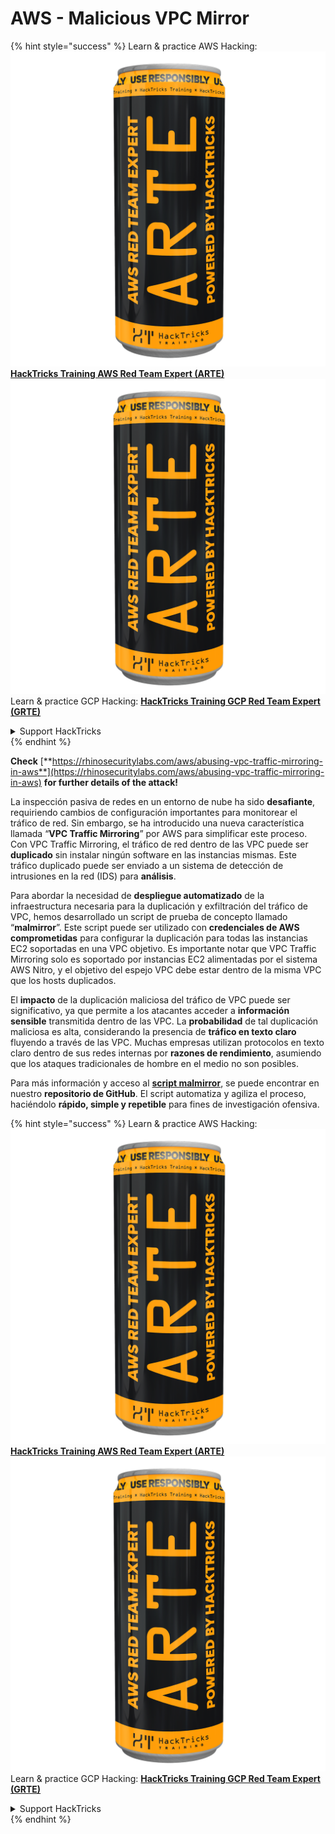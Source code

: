# AWS - Malicious VPC Mirror

{% hint style="success" %}
Learn & practice AWS Hacking:<img src="../../../../.gitbook/assets/image (1) (1) (1).png" alt="" data-size="line">[**HackTricks Training AWS Red Team Expert (ARTE)**](https://training.hacktricks.xyz/courses/arte)<img src="../../../../.gitbook/assets/image (1) (1) (1).png" alt="" data-size="line">\
Learn & practice GCP Hacking: <img src="../../../../.gitbook/assets/image (2).png" alt="" data-size="line">[**HackTricks Training GCP Red Team Expert (GRTE)**<img src="../../../../.gitbook/assets/image (2).png" alt="" data-size="line">](https://training.hacktricks.xyz/courses/grte)

<details>

<summary>Support HackTricks</summary>

* Check the [**subscription plans**](https://github.com/sponsors/carlospolop)!
* **Join the** 💬 [**Discord group**](https://discord.gg/hRep4RUj7f) or the [**telegram group**](https://t.me/peass) or **follow** us on **Twitter** 🐦 [**@hacktricks\_live**](https://twitter.com/hacktricks_live)**.**
* **Share hacking tricks by submitting PRs to the** [**HackTricks**](https://github.com/carlospolop/hacktricks) and [**HackTricks Cloud**](https://github.com/carlospolop/hacktricks-cloud) github repos.

</details>
{% endhint %}

**Check** [**https://rhinosecuritylabs.com/aws/abusing-vpc-traffic-mirroring-in-aws**](https://rhinosecuritylabs.com/aws/abusing-vpc-traffic-mirroring-in-aws) **for further details of the attack!**

La inspección pasiva de redes en un entorno de nube ha sido **desafiante**, requiriendo cambios de configuración importantes para monitorear el tráfico de red. Sin embargo, se ha introducido una nueva característica llamada “**VPC Traffic Mirroring**” por AWS para simplificar este proceso. Con VPC Traffic Mirroring, el tráfico de red dentro de las VPC puede ser **duplicado** sin instalar ningún software en las instancias mismas. Este tráfico duplicado puede ser enviado a un sistema de detección de intrusiones en la red (IDS) para **análisis**.

Para abordar la necesidad de **despliegue automatizado** de la infraestructura necesaria para la duplicación y exfiltración del tráfico de VPC, hemos desarrollado un script de prueba de concepto llamado “**malmirror**”. Este script puede ser utilizado con **credenciales de AWS comprometidas** para configurar la duplicación para todas las instancias EC2 soportadas en una VPC objetivo. Es importante notar que VPC Traffic Mirroring solo es soportado por instancias EC2 alimentadas por el sistema AWS Nitro, y el objetivo del espejo VPC debe estar dentro de la misma VPC que los hosts duplicados.

El **impacto** de la duplicación maliciosa del tráfico de VPC puede ser significativo, ya que permite a los atacantes acceder a **información sensible** transmitida dentro de las VPC. La **probabilidad** de tal duplicación maliciosa es alta, considerando la presencia de **tráfico en texto claro** fluyendo a través de las VPC. Muchas empresas utilizan protocolos en texto claro dentro de sus redes internas por **razones de rendimiento**, asumiendo que los ataques tradicionales de hombre en el medio no son posibles.

Para más información y acceso al [**script malmirror**](https://github.com/RhinoSecurityLabs/Cloud-Security-Research/tree/master/AWS/malmirror), se puede encontrar en nuestro **repositorio de GitHub**. El script automatiza y agiliza el proceso, haciéndolo **rápido, simple y repetible** para fines de investigación ofensiva.

{% hint style="success" %}
Learn & practice AWS Hacking:<img src="../../../../.gitbook/assets/image (1) (1) (1).png" alt="" data-size="line">[**HackTricks Training AWS Red Team Expert (ARTE)**](https://training.hacktricks.xyz/courses/arte)<img src="../../../../.gitbook/assets/image (1) (1) (1).png" alt="" data-size="line">\
Learn & practice GCP Hacking: <img src="../../../../.gitbook/assets/image (2).png" alt="" data-size="line">[**HackTricks Training GCP Red Team Expert (GRTE)**<img src="../../../../.gitbook/assets/image (2).png" alt="" data-size="line">](https://training.hacktricks.xyz/courses/grte)

<details>

<summary>Support HackTricks</summary>

* Check the [**subscription plans**](https://github.com/sponsors/carlospolop)!
* **Join the** 💬 [**Discord group**](https://discord.gg/hRep4RUj7f) or the [**telegram group**](https://t.me/peass) or **follow** us on **Twitter** 🐦 [**@hacktricks\_live**](https://twitter.com/hacktricks_live)**.**
* **Share hacking tricks by submitting PRs to the** [**HackTricks**](https://github.com/carlospolop/hacktricks) and [**HackTricks Cloud**](https://github.com/carlospolop/hacktricks-cloud) github repos.

</details>
{% endhint %}
